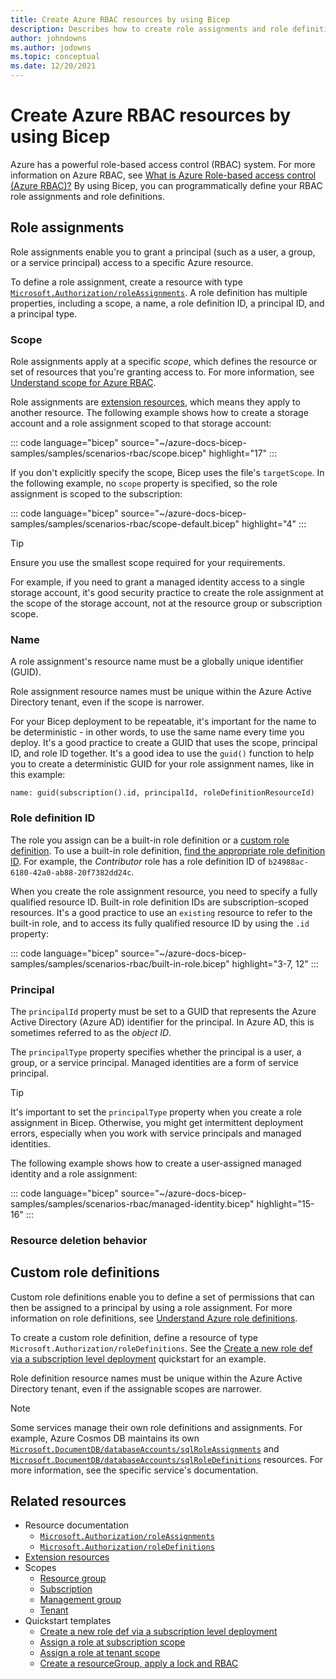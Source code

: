 ```yaml
---
title: Create Azure RBAC resources by using Bicep
description: Describes how to create role assignments and role definitions by using Bicep.
author: johndowns
ms.author: jodowns
ms.topic: conceptual
ms.date: 12/20/2021
---
```

# Create Azure RBAC resources by using Bicep

Azure has a powerful role-based access control (RBAC) system. For more information on Azure RBAC, see [What is Azure Role-based access control (Azure RBAC)?](../../role-based-access-control/overview.md) By using Bicep, you can programmatically define your RBAC role assignments and role definitions.

## Role assignments

Role assignments enable you to grant a principal (such as a user, a group, or a service principal) access to a specific Azure resource.

To define a role assignment, create a resource with type [`Microsoft.Authorization/roleAssignments`](/azure/templates/microsoft.authorization/roleassignments?tabs=bicep). A role definition has multiple properties, including a scope, a name, a role definition ID, a principal ID, and a principal type.

### Scope

Role assignments apply at a specific *scope*, which defines the resource or set of resources that you're granting access to. For more information, see [Understand scope for Azure RBAC](../../role-based-access-control/scope-overview.md).

Role assignments are [extension resources](scope-extension-resources.md), which means they apply to another resource. The following example shows how to create a storage account and a role assignment scoped to that storage account:

::: code language="bicep" source="~/azure-docs-bicep-samples/samples/scenarios-rbac/scope.bicep" highlight="17" :::

If you don't explicitly specify the scope, Bicep uses the file's `targetScope`. In the following example, no `scope` property is specified, so the role assignment is scoped to the subscription:

::: code language="bicep" source="~/azure-docs-bicep-samples/samples/scenarios-rbac/scope-default.bicep" highlight="4" :::

> [!TIP]
> Ensure you use the smallest scope required for your requirements.
>
> For example, if you need to grant a managed identity access to a single storage account, it's good security practice to create the role assignment at the scope of the storage account, not at the resource group or subscription scope.

### Name

A role assignment's resource name must be a globally unique identifier (GUID).

Role assignment resource names must be unique within the Azure Active Directory tenant, even if the scope is narrower.

For your Bicep deployment to be repeatable, it's important for the name to be deterministic - in other words, to use the same name every time you deploy. It's a good practice to create a GUID that uses the scope, principal ID, and role ID together. It's a good idea to use the `guid()` function to help you to create a deterministic GUID for your role assignment names, like in this example:

```bicep
name: guid(subscription().id, principalId, roleDefinitionResourceId)
```

### Role definition ID

The role you assign can be a built-in role definition or a [custom role definition](#custom-role-definitions). To use a built-in role definition, [find the appropriate role definition ID](../../role-based-access-control/built-in-roles.md). For example, the *Contributor* role has a role definition ID of `b24988ac-6180-42a0-ab88-20f7382dd24c`.

When you create the role assignment resource, you need to specify a fully qualified resource ID. Built-in role definition IDs are subscription-scoped resources. It's a good practice to use an `existing` resource to refer to the built-in role, and to access its fully qualified resource ID by using the `.id` property:

::: code language="bicep" source="~/azure-docs-bicep-samples/samples/scenarios-rbac/built-in-role.bicep" highlight="3-7, 12" :::

### Principal

The `principalId` property must be set to a GUID that represents the Azure Active Directory (Azure AD) identifier for the principal. In Azure AD, this is sometimes referred to as the *object ID*.

The `principalType` property specifies whether the principal is a user, a group, or a service principal. Managed identities are a form of service principal.

> [!TIP]
> It's important to set the `principalType` property when you create a role assignment in Bicep. Otherwise, you might get intermittent deployment errors, especially when you work with service principals and managed identities.

The following example shows how to create a user-assigned managed identity and a role assignment:

::: code language="bicep" source="~/azure-docs-bicep-samples/samples/scenarios-rbac/managed-identity.bicep" highlight="15-16" :::

### Resource deletion behavior

<!-- TODO -->

## Custom role definitions

Custom role definitions enable you to define a set of permissions that can then be assigned to a principal by using a role assignment. For more information on role definitions, see [Understand Azure role definitions](../../role-based-access-control/role-definitions.md).

To create a custom role definition, define a resource of type `Microsoft.Authorization/roleDefinitions`. See the [Create a new role def via a subscription level deployment](https://azure.microsoft.com/resources/templates/create-role-def/) quickstart for an example.

Role definition resource names must be unique within the Azure Active Directory tenant, even if the assignable scopes are narrower.

> [!NOTE]
> Some services manage their own role definitions and assignments. For example, Azure Cosmos DB maintains its own [`Microsoft.DocumentDB/databaseAccounts/sqlRoleAssignments`](/azure/templates/microsoft.documentdb/databaseaccounts/sqlroleassignments?tabs=bicep) and [`Microsoft.DocumentDB/databaseAccounts/sqlRoleDefinitions`](/azure/templates/microsoft.documentdb/databaseaccounts/sqlroledefinitions?tabs=bicep) resources. For more information, see the specific service's documentation.

## Related resources

- Resource documentation
  - [`Microsoft.Authorization/roleAssignments`](/azure/templates/microsoft.authorization/roleassignments?tabs=bicep)
  - [`Microsoft.Authorization/roleDefinitions`](/azure/templates/microsoft.authorization/roledefinitions?tabs=bicep)
- [Extension resources](scope-extension-resources.md)
- Scopes
  - [Resource group](deploy-to-resource-group.md)
  - [Subscription](deploy-to-subscription.md)
  - [Management group](deploy-to-management-group.md)
  - [Tenant](deploy-to-tenant.md)
- Quickstart templates
  - [Create a new role def via a subscription level deployment](https://azure.microsoft.com/resources/templates/create-role-def/)
  - [Assign a role at subscription scope](https://azure.microsoft.com/resources/templates/subscription-role-assignment/)
  - [Assign a role at tenant scope](https://azure.microsoft.com/resources/templates/tenant-role-assignment/)
  - [Create a resourceGroup, apply a lock and RBAC](https://azure.microsoft.com/resources/templates/create-rg-lock-role-assignment/)
